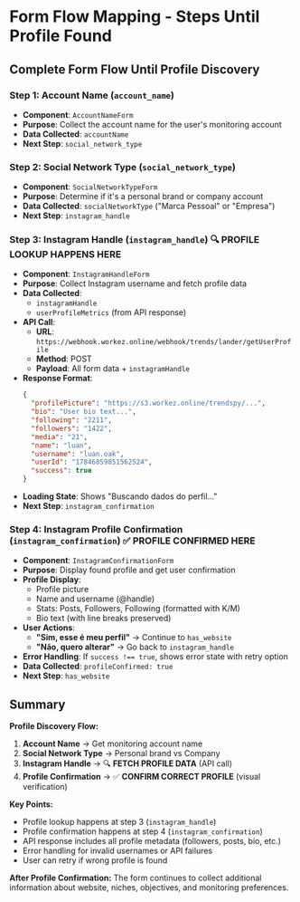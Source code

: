 # Form Flow Mapping - Steps Until Profile Found

## Complete Form Flow Until Profile Discovery

### Step 1: Account Name (`account_name`)
- **Component**: `AccountNameForm`
- **Purpose**: Collect the account name for the user's monitoring account
- **Data Collected**: `accountName`
- **Next Step**: `social_network_type`

### Step 2: Social Network Type (`social_network_type`)
- **Component**: `SocialNetworkTypeForm`  
- **Purpose**: Determine if it's a personal brand or company account
- **Data Collected**: `socialNetworkType` ("Marca Pessoal" or "Empresa")
- **Next Step**: `instagram_handle`

### Step 3: Instagram Handle (`instagram_handle`) 🔍 **PROFILE LOOKUP HAPPENS HERE**
- **Component**: `InstagramHandleForm`
- **Purpose**: Collect Instagram username and fetch profile data
- **Data Collected**: 
  - `instagramHandle`
  - `userProfileMetrics` (from API response)
- **API Call**: 
  - **URL**: `https://webhook.workez.online/webhook/trends/lander/getUserProfile`
  - **Method**: POST
  - **Payload**: All form data + `instagramHandle`
- **Response Format**:
  ```json
  {
    "profilePicture": "https://s3.workez.online/trendspy/...",
    "bio": "User bio text...",
    "following": "2211",
    "followers": "1422", 
    "media": "21",
    "name": "luan",
    "username": "luan.oak",
    "userId": "17846859851562524",
    "success": true
  }
  ```
- **Loading State**: Shows "Buscando dados do perfil..."
- **Next Step**: `instagram_confirmation`

### Step 4: Instagram Profile Confirmation (`instagram_confirmation`) ✅ **PROFILE CONFIRMED HERE**
- **Component**: `InstagramConfirmationForm`
- **Purpose**: Display found profile and get user confirmation
- **Profile Display**:
  - Profile picture
  - Name and username (@handle)
  - Stats: Posts, Followers, Following (formatted with K/M)
  - Bio text (with line breaks preserved)
- **User Actions**:
  - **"Sim, esse é meu perfil"** → Continue to `has_website`
  - **"Não, quero alterar"** → Go back to `instagram_handle`
- **Error Handling**: If `success !== true`, shows error state with retry option
- **Data Collected**: `profileConfirmed: true`
- **Next Step**: `has_website`

## Summary

**Profile Discovery Flow:**
1. **Account Name** → Get monitoring account name
2. **Social Network Type** → Personal brand vs Company  
3. **Instagram Handle** → 🔍 **FETCH PROFILE DATA** (API call)
4. **Profile Confirmation** → ✅ **CONFIRM CORRECT PROFILE** (visual verification)

**Key Points:**
- Profile lookup happens at step 3 (`instagram_handle`)
- Profile confirmation happens at step 4 (`instagram_confirmation`) 
- API response includes all profile metadata (followers, posts, bio, etc.)
- Error handling for invalid usernames or API failures
- User can retry if wrong profile is found

**After Profile Confirmation:**
The form continues to collect additional information about website, niches, objectives, and monitoring preferences.